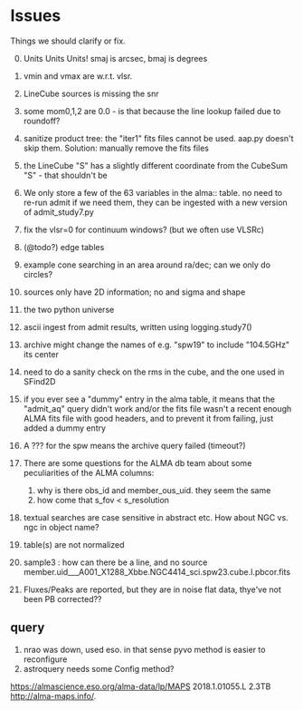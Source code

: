 # Issues

Things we should clarify or fix.

0. Units Units Units!   smaj is arcsec, bmaj is degrees

1. vmin and vmax are w.r.t. vlsr.

3. LineCube sources is missing the snr

2. some mom0,1,2 are 0.0 - is that because the line lookup failed due to roundoff?

4. sanitize product tree:   the "iter1" fits files cannot be used. aap.py doesn't skip them. Solution: manually remove the fits files

4. the LineCube "S" has a slightly different coordinate from the CubeSum "S" - that shouldn't be 

6. We only store a few of the 63 variables in the alma:: table.  no need to re-run admit if we need them, they can be
   ingested with a new version of admit_study7.py

7. fix the vlsr=0 for continuum windows? (but we often use VLSRc)

9. (@todo?) edge tables

12. example cone searching in an area around ra/dec; can we only do circles?

13. sources only have 2D information;  no <vmean> and sigma and shape

14. the two python universe

15. ascii ingest from admit results, written using logging.study7()

16. archive might change the names of e.g. "spw19" to include "104.5GHz" its center

18. need to do a sanity check on the rms in the cube, and the one used in SFind2D

19. if you ever see a "dummy" entry in the alma table, it means that the "admit_aq" query didn't
    work and/or the fits file wasn't a recent enough ALMA fits file with good headers, and to
	prevent it from failing, just added a dummy entry
	
19. A ??? for the spw means the archive query failed (timeout?)	
	
30. There are some questions for the ALMA db team about some peculiarities of the ALMA columns:
    1. why is there obs_id and member_ous_uid. they seem the same
	2. how come that s_fov < s_resolution
	
	
31. textual searches are case sensitive in abstract etc.   How about NGC vs. ngc in object name?

32. table(s) are not normalized

33. sample3 : how can there be a line, and no source  member.uid___A001_X1288_Xbbe.NGC4414_sci.spw23.cube.I.pbcor.fits

34. Fluxes/Peaks are reported, but they are in noise flat data, thye've not been PB corrected??

## query


1. nrao was down, used eso. in that sense pyvo method is easier to reconfigure
2. astroquery needs some Config method?




https://almascience.eso.org/alma-data/lp/MAPS
2018.1.01055.L   2.3TB
http://alma-maps.info/.

